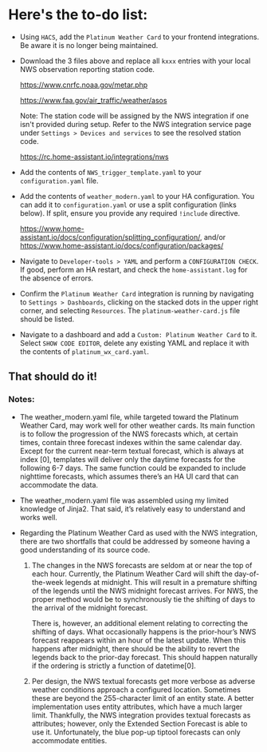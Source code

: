 # Here's the to-do list:
* Using `HACS`, add the `Platinum Weather Card` to your frontend integrations. Be aware it is no longer being maintained.  
* Download the 3 files above and replace all `kxxx` entries with your local NWS observation reporting station code.

  https://www.cnrfc.noaa.gov/metar.php
  
  https://www.faa.gov/air_traffic/weather/asos

  Note: The station code will be assigned by the NWS integration if one isn't provided during setup. Refer to the NWS integration service page under `Settings > Devices and services` to see the resolved station code.

  https://rc.home-assistant.io/integrations/nws

* Add the contents of `NWS_trigger_template.yaml` to your `configuration.yaml` file.
* Add the contents of `weather_modern.yaml` to your HA configuration.  You can add it to `configuration.yaml` or use a split configuration (links below).   If split, ensure you provide any required `!include` directive. 
  
  https://www.home-assistant.io/docs/configuration/splitting_configuration/, and/or https://www.home-assistant.io/docs/configuration/packages/
  
* Navigate to `Developer-tools > YAML` and perform a `CONFIGURATION CHECK`. If good, perform an HA restart, and check the `home-assistant.log` for the absence of errors.
* Confirm the `Platinum Weather Card` integration is running by navigating to `Settings > Dashboards`, clicking on the stacked dots in the upper right corner, and selecting `Resources`.  The `platinum-weather-card.js` file should be listed.
* Navigate to a dashboard and add a `Custom: Platinum Weather Card` to it.  Select `SHOW CODE EDITOR`, delete any existing YAML and replace it with the contents of `platinum_wx_card.yaml`.

## That should do it!


###   Notes:

*	The weather_modern.yaml file, while targeted toward the Platinum Weather Card, may work well for other weather cards.  Its main function is to follow the progression of the NWS forecasts which, at certain times, contain three forecast indexes within the same calendar day.  Except for the current near-term textual forecast, which is always at index [0], templates will deliver only the daytime forecasts for the following 6-7 days.  The same function could be expanded to include nighttime forecasts, which assumes there’s an HA UI card that can accommodate the data.
  
*	The weather_modern.yaml file was assembled using my limited knowledge of Jinja2.  That said, it’s relatively easy to understand and works well.

*	Regarding the Platinum Weather Card as used with the NWS integration, there are two shortfalls that could be addressed by someone having a good understanding of its source code.

    1.	The changes in the NWS forecasts are seldom at or near the top of each hour.  Currently, the Platinum Weather Card will shift the day-of-the-week legends at midnight.  This will result in a premature shifting of the legends until the NWS midnight forecast arrives.  For NWS, the proper method would be to synchronously tie the shifting of days to the arrival of the midnight forecast.

        There is, however, an additional element relating to correcting the shifting of days.  What occasionally happens is the prior-hour’s NWS forecast reappears within an hour of the latest update.  When this happens after midnight, there should be the ability to revert the legends back to the prior-day forecast.  This should happen naturally if the ordering is strictly a function of datetime[0].

    2.	Per design, the NWS textual forecasts get more verbose as adverse weather conditions approach a configured location.  Sometimes these are beyond the 255-character limit of an entity state.  A better implementation uses entity attributes, which have a much larger limit.  Thankfully, the NWS integration provides textual forecasts as attributes; however, only the Extended Section Forecast is able to use it.  Unfortunately, the blue pop-up tiptool forecasts can only accommodate entities.  
